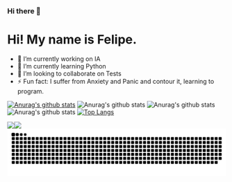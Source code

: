### Hi there 👋
<h1> Hi! My name is Felipe. </h1>

- 🔭 I’m currently working on IA
- 🌱 I’m currently learning Python
- 👯 I’m looking to collaborate on Tests
- ⚡ Fun fact: I suffer from Anxiety and Panic and contour it, learning to program.

<div>

[![Anurag's github stats](https://github-readme-stats.vercel.app/api?username=F3l1p3th1x1)](https://github.com/anuraghazra/github-readme-stats)
![Anurag's github stats](https://github-readme-stats.vercel.app/api?username=F3l1p3th1x1&count_private=true)
![Anurag's github stats](https://github-readme-stats.vercel.app/api?username=F3l1p3th1x1&show_icons=true)
![Anurag's github stats](https://github-readme-stats.vercel.app/api?username=F3l1p3th1x1&show_icons=true&theme=radical)
[![Top Langs](https://github-readme-stats.vercel.app/api/top-langs/?username=F3l1p3th1x1)](https://github.com/anuraghazra/github-readme-stats)




<a href="https://github.com/anuraghazra/github-readme-stats">
  <img align="left" src="https://github-readme-stats.vercel.app/api/pin/?username=F3l1p3th1x1&repo=github-readme-stats" />
</a>
<a href="https://github.com/anuraghazra/convoychat">
  <img align="left" src="https://github-readme-stats.vercel.app/api/pin/?username=F3l1p3th1x1&repo=convoychat" />
</a>
 
    
</div>
 
  ![Snake animation](https://github.com/ellen2121/ellen2121/blob/output/github-contribution-grid-snake.svg)
 
</div>
